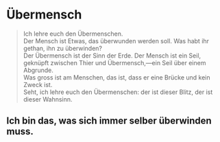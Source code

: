 #     Übermensch

>Ich lehre euch den Übermenschen. </br>
>Der Mensch ist Etwas, das überwunden werden soll. Was habt ihr gethan, ihn zu überwinden? </br>
>Der Übermensch ist der Sinn der Erde. 
>Der Mensch ist ein Seil, geknüpft zwischen Thier und Übermensch,—ein Seil über einem Abgrunde. </br>
>Was gross ist am Menschen, das ist, dass er eine Brücke und kein Zweck ist.</br>
>Seht, ich lehre euch den Übermenschen: der ist dieser Blitz, der ist dieser Wahnsinn.</br>

## Ich bin das, was sich immer selber überwinden muss.
